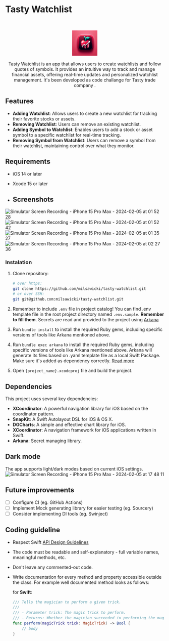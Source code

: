 # Tasty Watchlist
<br />
<p align="center">
  <a href="https://github.com/milsawicki/tasty-watchlist/">
    <img src="logo.png" alt="Logo" width="80" height="80">
  </a>
  <p align="center">
    Tasty Watchlist is an app that allows users to create watchlists and follow quotes of symbols. It provides an intuitive way to track and manage financial assets, offering real-time updates and personalized watchlist management. It's been developed as code challange for Tasty trade company .
  </p>
</p>

## Features
- **Adding Watchlist**: Allows users to create a new watchlist for tracking their favorite stocks or assets.
- **Removing Watchlist**: Users can remove an existing watchlist.
- **Adding Symbol to Watchlist**: Enables users to add a stock or asset symbol to a specific watchlist for real-time tracking.
- **Removing Symbol from Watchlist**: Users can remove a symbol from their watchlist, maintaining control over what they monitor.

## Requirements
- iOS 14 or later
- Xcode 15 or later

- ## Screenshots
![Simulator Screen Recording - iPhone 15 Pro Max - 2024-02-05 at 01 52 28](https://github.com/milsawicki/tasty-watchlist/assets/9397489/c4ce1f26-b0d6-490f-93a7-927046972990)
![Simulator Screen Recording - iPhone 15 Pro Max - 2024-02-05 at 01 52 42](https://github.com/milsawicki/tasty-watchlist/assets/9397489/6d0892b4-de49-4720-adfc-52c50be9b066)
![Simulator Screen Recording - iPhone 15 Pro Max - 2024-02-05 at 01 35 27](https://github.com/milsawicki/tasty-watchlist/assets/9397489/cffacbd8-b8d9-469d-8d4a-dda97378bc09)
![Simulator Screen Recording - iPhone 15 Pro Max - 2024-02-05 at 02 27 36](https://github.com/milsawicki/tasty-watchlist/assets/9397489/df65066c-78ef-4aec-8245-08520daa7bac)


### Instalation

1. Clone repository:

    ```bash
    # over https:
    git clone https://github.com/milsawicki/tasty-watchlist.git
    # or over SSH:
    git git@github.com:milsawicki/tasty-watchlist.git
    ```
2. Remember to include `.env` file in project catalog! You can find .env template file in the root project directory named `.env.sample`. **Remember to fill them**. Secrets are read and provided to the project using [Arkana](https://github.com/rogerluan/arkana) 

3. Run `bundle install` to install the required Ruby gems, including specific versions of tools like Arkana mentioned above.

4. Run `bundle exec arkana` to install the required Ruby gems, including specific versions of tools like Arkana mentioned above. Arkana will generate its files based on .yaml template file as a local Swift Package. Make sure it's added as dependency correctly. [Read more](https://github.com/rogerluan/arkana?tab=readme-ov-file#adding-a-local-swift-package-to-your-xcode-project) 

5. Open `{project_name}.xcodeproj` file and build the project.

## Dependencies
This project uses several key dependencies:

- **XCoordinator**: A powerful navigation library for iOS based on the coordinator pattern.
- **SnapKit**: A Swift Autolayout DSL for iOS & OS X.
- **DGCharts**: A simple and effective chart library for iOS.
- **XCoordinator**: A navigation framework for iOS applications written in Swift.
- **Arkana**: Secret managing library.

## Dark mode
The app supports light/dark modes based on current iOS settings.
![Simulator Screen Recording - iPhone 15 Pro Max - 2024-02-05 at 17 48 11](https://github.com/milsawicki/tasty-watchlist/assets/9397489/99606310-83d1-4a49-8dca-0fc1f9729ae8)

## Future improvements
- [ ] Configure CI (eg. GitHub Actions)
- [ ] Implement Mock generating library for easier testing (eg. Sourcery)
- [ ] Consider implementing DI tools (eg. Swinject)

## Coding guideline
- Respect Swift [API Design Guidelines](https://swift.org/documentation/api-design-guidelines/)
- The code must be readable and self-explanatory - full variable names, meaningful methods, etc.
- Don't leave any commented-out code.
- Write documentation for every method and property accessible outside the class. For example well documented method looks as follows:

    for **Swift**:

    ```swift
    /// Tells the magician to perform a given trick.
    ///
    /// - Parameter trick: The magic trick to perform.
    /// - Returns: Whether the magician succeeded in performing the magic trick.
    func perform(magicTrick trick: MagicTrick) -> Bool {
        // body
    }
